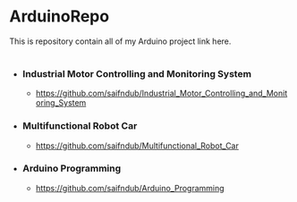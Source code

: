 # ArduinoRepo
This is repository contain all of my Arduino project link here.
<br><br>
- ### Industrial Motor Controlling and Monitoring System
  - https://github.com/saifndub/Industrial_Motor_Controlling_and_Monitoring_System
- ### Multifunctional Robot Car
  - https://github.com/saifndub/Multifunctional_Robot_Car
- ### Arduino Programming
  - https://github.com/saifndub/Arduino_Programming


